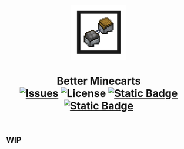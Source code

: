 <p align="center"><img src="https://github.com/Bombastian1230/Better-Minecarts/blob/main/.github/ReadMeicon.gif" alt="Logo" width="150"></p>

<h1 align="center">Better Minecarts  <br>
	<a href="https://www.github.com/Bombastian1230/Better-Minecarts/issues"><img src="https://img.shields.io/github/issues/bombastian1230/Better-Minecarts?logo=github&logoColor=%23ffffff&color=%23de0d29" alt="Issues"></a>
	<a><img src="https://img.shields.io/github/license/bombastian1230/Better-Minecarts" alt="License"></a>
	<a href=""><img alt="Static Badge" src="https://img.shields.io/badge/Version-1.20.1-violet?style=flat">
	<a href=""><img alt="Static Badge" src="https://img.shields.io/badge/Wiki-WIP-darkred"></a>
    <br><br>
</h1>

<h2>WIP</h2>
